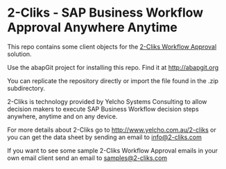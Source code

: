# 2-Cliks - SAP Business Workflow Approval Anywhere Anytime

This repo contains some client objects for the [2-Cliks Workflow Approval](http://yelcho.github.io/2-Cliks/) solution.

Use the abapGit project for installing this repo. Find it at http://abapgit.org

You can replicate the repository directly or import the file found in the .zip subdirectory.

2-Cliks is technology provided by Yelcho Systems Consulting to allow decision makers
to execute SAP Business Workflow decision steps anywhere, anytime and on any device.

For more details about 2-Cliks go to http://www.yelcho.com.au/2-cliks or you can get
the data sheet by sending an email to info@2-cliks.com

If you want to see some sample 2-Cliks Workflow Approval emails in your own email
client send an email to samples@2-cliks.com
